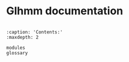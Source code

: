 # Glhmm documentation

```{include} ../README.md
```

```{toctree}
:caption: 'Contents:'
:maxdepth: 2

modules
glossary

```
